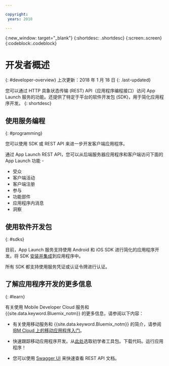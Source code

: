 ```yaml
---

copyright:
 years: 2018

---
```


{:new_window: target="_blank"}
{:shortdesc: .shortdesc}
{:screen:.screen}
{:codeblock:.codeblock}

# 开发者概述
{: #developer-overview}
上次更新：2018 年 1 月 18 日
{: .last-updated}

您可以通过 HTTP 具象状态传输 (REST) API（应用程序编程接口）访问 App Launch 服务的功能。还提供了特定于平台的软件开发包 (SDK)，用于简化应用程序开发。
{: shortdesc}

## 使用服务编程
{: #programming}

您可以使用 SDK 或 REST API 来进一步开发客户端应用程序。

通过 App Launch REST API，您可以从后端服务器应用程序和客户端访问下面的 App Launch 功能 - 

 - 受众
 - 客户端活动
 - 客户端注册
 - 参与
 - 功能部件
 - 应用程序内消息
 - 洞察

## 使用软件开发包
{: #sdks}

目前，App Launch 服务支持使用 Android 和 iOS SDK 进行简化的应用程序开发。将 SDK [安装并集成](install-sdk.html)到应用程序中。 

所有 SDK 都支持使用服务凭证或认证令牌进行认证。

## 了解应用程序开发的更多信息
{: #learn}

有关使用 Mobile Developer Cloud 服务和 {{site.data.keyword.Bluemix_notm}} 的更多信息，请参阅以下内容：

-   有关使用移动服务和 {{site.data.keyword.Bluemix_notm}} 的简介，请参阅 [IBM Cloud 上的移动应用程序入门](/docs/services/mobile/index.html)。

-   快速跟踪移动应用程序开发。从[此处](https://console.bluemix.net/developer/mobile/dashboard)选取初学者工具包。下载代码。运行应用程序！

-	您可以使用 [Swagger UI](https://applaunch.ng.bluemix.net/applaunch/) 来快速查看 REST API 文档。
